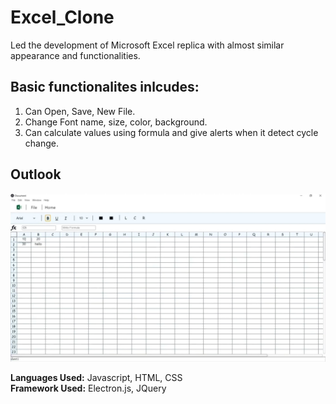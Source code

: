 # Excel_Clone
Led the development of Microsoft Excel replica with almost similar appearance and functionalities. 

## Basic functionalites inlcudes:
1. Can Open, Save, New File. 
2. Change Font name, size, color, background.
3. Can calculate values using formula and give alerts when it detect cycle change.

## Outlook
<!-- ![Excel Clone](img/ExcelClone.jpg "Excel") -->
<img src="img/ExcelClone.jpg" width=900 title="Excel">

**Languages Used:** Javascript, HTML, CSS<br>
**Framework Used:** Electron.js, JQuery
